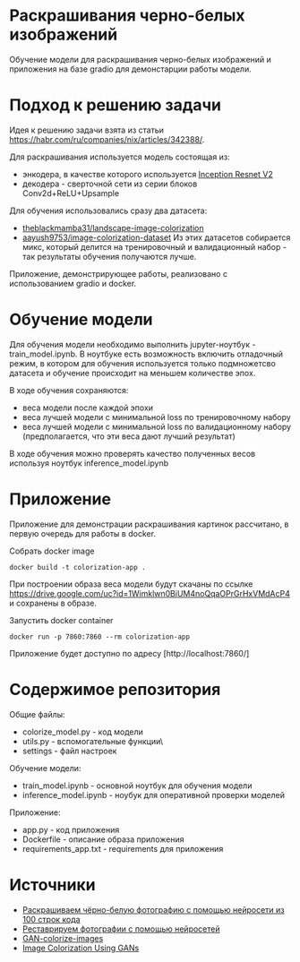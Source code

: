 # Раскрашивания черно-белых изображений

Обучение модели для раскрашивания черно-белых изображений и приложения на базе gradio для демонстарции работы модели.

# Подход к решению задачи
Идея к решению задачи взята из статьи https://habr.com/ru/companies/nix/articles/342388/.

Для раскрашивания используется модель состоящая из:
  * энкодера, в качестве которого используется  [Inception Resnet V2](https://research.google/blog/improving-inception-and-image-classification-in-tensorflow/)
  * декодера - сверточной сети из серии блоков Conv2d+ReLU+Upsample

Для обучения использовались сразу два датасета:
  * [theblackmamba31/landscape-image-colorization](https://www.kaggle.com/datasets/theblackmamba31/landscape-image-colorization)
  * [aayush9753/image-colorization-dataset](https://www.kaggle.com/datasets/aayush9753/image-colorization-dataset)
Из этих датасетов собирается микс, который делится на тренировочный и валидационный набор - так результаты обучения получаются лучше.

Приложение, демонстрирующее работы, реализовано с использованием gradio и docker.

# Обучение модели
Для обучения модели необходимо выполнить jupyter-ноутбук - train_model.ipynb.
В ноутбуке есть возможность включить отладочный режим, в котором для обучения используется только подмножетсво датасета и обучение происходит на меньшем количестве эпох.

В ходе обучения сохраняются:
  * веса модели после каждой эпохи
  * веса лучшей модели с минимальной loss по тренировочному набору 
  * веса лучшей модели с минимальной loss по валидационному набору (предполагается, что эти веса дают лучший результат)

В ходе обучения можно проверять качество полученных весов используя ноутбук inference_model.ipynb

# Приложение

Приложение для демонстрации раскрашивания картинок рассчитано, в первую очередь для работы в docker.

Собрать docker image
```
docker build -t colorization-app .
```
При построении образа веса модели будут скачаны по ссылке https://drive.google.com/uc?id=1Wimklwn0BiUM4noQqaOPrGrHxVMdAcP4 и сохранены в образе.

Запустить docker container
```
docker run -p 7860:7860 --rm colorization-app
```

Приложение будет доступно по адресу [http://localhost:7860/]

# Содержимое репозитория

Общие файлы:
* colorize_model.py - код модели
* utils.py - вспомогательные функции\
* settings - файл настроек

Обучение модели:
* train_model.ipynb - основной ноутбук для обучения модели
* inference_model.ipynb - ноубук для оперативной проверки моделей

Приложение:
* app.py - код приложения
* Dockerfile - описание образа приложения
* requirements_app.txt - requirements для приложения

# Источники
* [Раскрашиваем чёрно-белую фотографию с помощью нейросети из 100 строк кода](https://habr.com/ru/companies/nix/articles/342388/)
* [Реставрируем фотографии с помощью нейросетей](https://habr.com/ru/companies/vk/articles/453872/)
* [GAN-colorize-images](https://www.kaggle.com/code/yuriipolulikh/gan-colorize-images)
* [Image Colorization Using GANs](https://www.kaggle.com/code/ziyadelshazly/image-colorization-using-gans#Fitting-with-good-results)